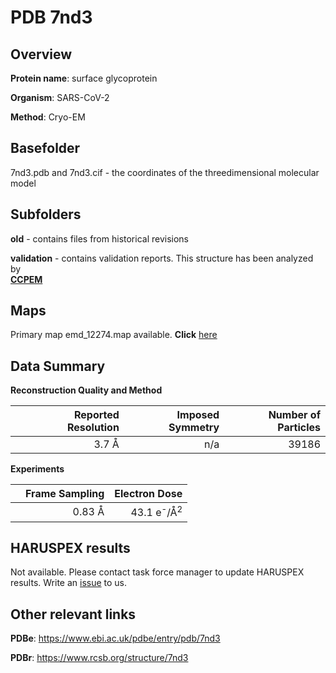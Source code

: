 # PDB 7nd3

## Overview

**Protein name**: surface glycoprotein

**Organism**: SARS-CoV-2

**Method**: Cryo-EM



## Basefolder

7nd3.pdb and 7nd3.cif - the coordinates of the threedimensional molecular model

## Subfolders



**old** - contains files from historical revisions

**validation** - contains validation reports. This structure has been analyzed by <br>     [**CCPEM**](https://github.com/thorn-lab/coronavirus_structural_task_force/tree/master/pdb/surface_glycoprotein/SARS-CoV-2/7nd3/validation/ccpem-validation)



## Maps

Primary map emd_12274.map available. **Click** [here](http://ftp.wwpdb.org/pub/emdb/structures/EMD-12274/map/) 

## Data Summary
**Reconstruction Quality and Method**

|   | Reported Resolution | Imposed Symmetry | Number of Particles |
|---|-------------:|----------------:|--------------:|
|   |3.7 Å|n/a|39186|

**Experiments**

|   | Frame Sampling | Electron Dose |
|---|-------------:|----------------:|
|   |0.83 Å|43.1 e<sup>-</sup>/Å<sup>2</sup>|

## HARUSPEX results

Not available. Please contact task force manager to update HARUSPEX results. Write an [issue](https://github.com/thorn-lab/coronavirus_structural_task_force/issues) to us.

## Other relevant links 
**PDBe**:  https://www.ebi.ac.uk/pdbe/entry/pdb/7nd3
 
**PDBr**: https://www.rcsb.org/structure/7nd3 

